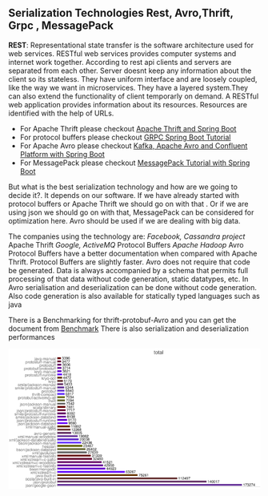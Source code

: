 ## Serialization Technologies Rest, Avro,Thrift, Grpc , MessagePack   

**REST**: Representational state transfer   is the  software architecture used for web services. RESTful web services provides  computer systems and internet work together.
According to rest api clients and servers are separated from each other. Server doesnt keep any information about the client so its stateless.
They have uniform interface and are loosely coupled, like the way we want in microservices. They have a layered system.They can also extend the functionality of client temporarly on demand.
A RESTful web application provides information about its resources. Resources are identified with the help of URLs.

- For Apache Thrift please checkout [Apache Thrift and Spring Boot](https://okansungur.medium.com/apache-thrift-and-spring-boot-8af7fd3ccb09)
- For protocol buffers please checkout [GRPC Spring Boot Tutorial](https://okansungur.medium.com/grpc-springboot-tutorial-fbc0c0a60780)
- For  Apache Avro please checkout [Kafka, Apache Avro and Confluent Platform with Spring Boot](https://okansungur.medium.com/kafka-apache-avro-and-confluent-platform-with-spring-boot-ed86378e2d6b)
- For MessagePack please checkout [MessagePack Tutorial with Spring Boot](https://okansungur.medium.com/messagepack-tutorial-with-spring-boot-ed80c756b14d)


But what is the best serialization technology and how are we going to decide it?. It depends on our software.
If we have already started with  protocol buffers or Apache Thrift  we should go on with that . Or if we are using json we should go on with that, MessagePack can  be considered  for optimization here. Avro should be used if we are dealing with big data.

The companies using the technology are:
*Facebook, Cassandra project*  Apache Thrift
*Google,  ActiveMQ* Protocol Buffers
*Apache Hadoop* Avro 
Protocol Buffers have a better documentation when compared with Apache Thrift. Protocol Buffers are slightly faster. 
Avro does not require that code be generated. Data is always accompanied by a schema that permits full processing of that data without
code generation, static datatypes, etc.
In Avro serialisation and deserialization can be done without code generation. Also code generation is also available for statically typed languages such as java 


There is a Benchmarking for thrift-protobuf-Avro and you can get the document from [Benchmark](https://code.google.com/archive/p/thrift-protobuf-compare/wikis/BenchmarkingV2.wiki) There is also serialization and deserialization performances 


<p align="center">
  <img  src="https://github.com/okansungur/Articles/blob/main/Create_object_serialize_deserialize.png"><br/>
 
</p>











